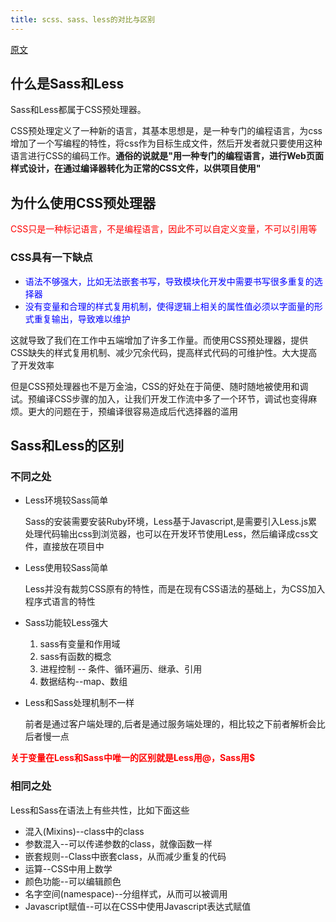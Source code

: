 ```yaml
---
title: scss、sass、less的对比与区别 
---
```

[原文](https://www.cnblogs.com/shenting/p/10590359.html)

## 什么是Sass和Less
Sass和Less都属于CSS预处理器。

CSS预处理定义了一种新的语言，其基本思想是，是一种专门的编程语言，为css增加了一个写编程的特性，将css作为目标生成文件，然后开发者就只要使用这种语言进行CSS的编码工作。**通俗的说就是"用一种专门的编程语言，进行Web页面样式设计，在通过编译器转化为正常的CSS文件，以供项目使用"**

## 为什么使用CSS预处理器
<span style="color: red">CSS只是一种标记语言，不是编程语言，因此不可以自定义变量，不可以引用等</span>

### CSS具有一下缺点
- <span style="color: blue">语法不够强大，比如无法嵌套书写，导致模块化开发中需要书写很多重复的选择器</span>
- <span style="color: blue">没有变量和合理的样式复用机制，使得逻辑上相关的属性值必须以字面量的形式重复输出，导致难以维护</span>

这就导致了我们在工作中五端增加了许多工作量。而使用CSS预处理器，提供CSS缺失的样式复用机制、减少冗余代码，提高样式代码的可维护性。大大提高了开发效率

但是CSS预处理器也不是万金油，CSS的好处在于简便、随时随地被使用和调试。预编译CSS步骤的加入，让我们开发工作流中多了一个环节，调试也变得麻烦。更大的问题在于，预编译很容易造成后代选择器的滥用

## Sass和Less的区别
### 不同之处
- Less环境较Sass简单

    Sass的安装需要安装Ruby环境，Less基于Javascript,是需要引入Less.js累处理代码输出css到浏览器，也可以在开发环节使用Less，然后编译成css文件，直接放在项目中

- Less使用较Sass简单

    Less并没有裁剪CSS原有的特性，而是在现有CSS语法的基础上，为CSS加入程序式语言的特性
- Sass功能较Less强大

    1. sass有变量和作用域
    2. sass有函数的概念
    3. 进程控制 -- 条件、循环遍历、继承、引用
    4. 数据结构--map、数组

- Less和Sass处理机制不一样
    
    前者是通过客户端处理的,后者是通过服务端处理的，相比较之下前者解析会比后者慢一点

<span style="color: red">**关于变量在Less和Sass中唯一的区别就是Less用@，Sass用$**</span>

### 相同之处
Less和Sass在语法上有些共性，比如下面这些
- 混入(Mixins)--class中的class
- 参数混入--可以传递参数的class，就像函数一样
- 嵌套规则--Class中嵌套class，从而减少重复的代码
- 运算--CSS中用上数学
- 颜色功能--可以编辑颜色
- 名字空间(namespace)--分组样式，从而可以被调用
- Javascript赋值--可以在CSS中使用Javascript表达式赋值
